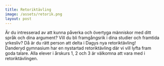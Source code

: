 ```yaml
---
title: Retoriktävling
image: /assets/retorik.png
layout: post
---
```

Är du intresserad av att kunna påverka och övertyga människor med ditt språk och dina argument? 
Vill du bli framgångsrik i dina studier och framtida yrkesliv? Då är du rätt person att delta i Dagys nya retoriktävling!
<br>
Danderyd gymnasium har en nystartad retoriktävling där vi vill lyfta fram goda talare. 
Alla elever i årskurs 1, 2 och 3 är välkomna att vara med i retoriktävlingen.
